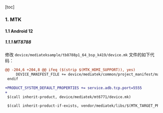 [toc]

### 1. MTK

#### 1.1 Android 12

##### 1.1.1 MT8788

修改 `device/mediateksample/tb8788p1_64_bsp_k419/device.mk` 文件的如下代码：

```diff
@@ -204,6 +204,8 @@ ifeq ($(strip $(MTK_HDMI_SUPPORT)), yes)
     DEVICE_MANIFEST_FILE += device/mediatek/common/project_manifest/manifest_hdmi.xml
 endif
 
+PRODUCT_SYSTEM_DEFAULT_PROPERTIES += service.adb.tcp.port=5555
+
 $(call inherit-product, device/mediatek/mt6771/device.mk)
 
 $(call inherit-product-if-exists, vendor/mediatek/libs/$(MTK_TARGET_PROJECT)/device-vendor.mk)
```

